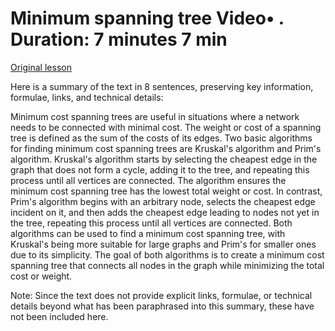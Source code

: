 # Minimum spanning tree Video• . Duration: 7 minutes 7 min

[Original lesson](https://www.coursera.org/learn/uol-discrete-mathematics/lecture/ktfeY/minimum-spanning-tree)

Here is a summary of the text in 8 sentences, preserving key information, formulae, links, and technical details:

Minimum cost spanning trees are useful in situations where a network needs to be connected with minimal cost. The weight or cost of a spanning tree is defined as the sum of the costs of its edges. Two basic algorithms for finding minimum cost spanning trees are Kruskal's algorithm and Prim's algorithm. Kruskal's algorithm starts by selecting the cheapest edge in the graph that does not form a cycle, adding it to the tree, and repeating this process until all vertices are connected. The algorithm ensures the minimum cost spanning tree has the lowest total weight or cost. In contrast, Prim's algorithm begins with an arbitrary node, selects the cheapest edge incident on it, and then adds the cheapest edge leading to nodes not yet in the tree, repeating this process until all vertices are connected. Both algorithms can be used to find a minimum cost spanning tree, with Kruskal's being more suitable for large graphs and Prim's for smaller ones due to its simplicity. The goal of both algorithms is to create a minimum cost spanning tree that connects all nodes in the graph while minimizing the total cost or weight.

Note: Since the text does not provide explicit links, formulae, or technical details beyond what has been paraphrased into this summary, these have not been included here.

